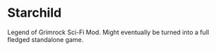 Starchild
=========

Legend of Grimrock Sci-Fi Mod. Might eventually be turned into a full fledged standalone game. 
